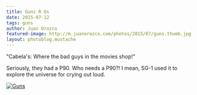 ```yaml
---
title: Guns R Us
date: 2015-07-12
tags: guns
author: Juan Orozco
featured-image: http://m.juanorozco.com/photos/2015/07/guns.thumb.jpg
layout: photoblog.mustache
---
```


"Cabela's: Where the bad guys in the movies shop!"

Seriously, they had a P90. Who needs a P90?! I mean, SG-1 used it to explore the universe for crying out loud.

<!-- more -->

[![Guns](http://m.juanorozco.com/photos/2015/07/guns.medium.jpg)](http://m.juanorozco.com/photos/2015/07/guns.large.jpg)
